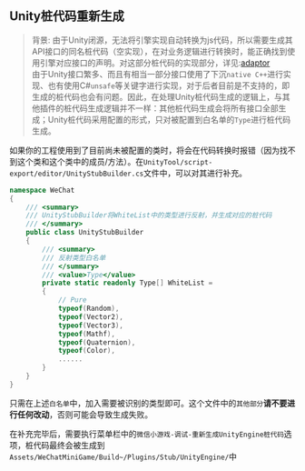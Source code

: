 ## Unity桩代码重新生成
> 背景: 由于Unity闭源，无法将引擎实现自动转换为js代码，所以需要生成其API接口的同名桩代码（空实现），在对业务逻辑进行转换时，能正确找到使用引擎对应接口的声明。对这部分桩代码的实现部分，详见:[adaptor](../../fullproject/adaptor/adaptor.md) \
由于Unity接口繁多、而且有相当一部分接口使用了下沉`native C++`进行实现、也有使用C#`unsafe`等关键字进行实现，对于后者目前是不支持的，即生成的桩代码也会有问题。因此，在处理Unity桩代码生成的逻辑上，与其他插件的桩代码生成逻辑并不一样：其他桩代码生成会将所有接口全部生成；Unity桩代码采用配置的形式，只对被配置到白名单的`Type`进行桩代码生成。

如果你的工程使用到了目前尚未被配置的类时，将会在代码转换时报错（因为找不到这个类和这个类中的成员/方法）。在`UnityTool/script-export/editor/UnityStubBuilder.cs`文件中，可以对其进行补充。

```cs
namespace WeChat
{
    /// <summary>
    /// UnityStubBuilder将WhiteList中的类型进行反射，并生成对应的桩代码
    /// </summary>
    public class UnityStubBuilder
    {
        /// <summary>
        /// 反射类型白名单
        /// </summary>
        /// <value>Type</value>
        private static readonly Type[] WhiteList =
        {
            // Pure
            typeof(Random),
            typeof(Vector2),
            typeof(Vector3),
            typeof(Mathf),
            typeof(Quaternion),
            typeof(Color),
            ......
        }
    }
}
```

只需在上述`白名单`中，加入需要被识别的类型即可。这个文件中的`其他部分`**请不要进行任何改动**，否则可能会导致生成失败。

在补充完毕后，需要执行菜单栏中的`微信小游戏-调试-重新生成UnityEngine桩代码`选项，桩代码最终会被生成到`Assets/WeChatMiniGame/Build~/Plugins/Stub/UnityEngine/`中